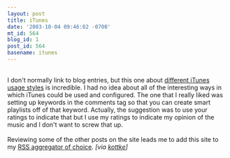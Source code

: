 ```yaml
---
layout: post
title: iTunes
date: '2003-10-04 09:46:02 -0700'
mt_id: 564
blog_id: 1
post_id: 564
basename: itunes
---
```

<br />I don't normally link to blog entries, but this one about <a href="http://www.superdeluxo.com/blog_archives/2003/09/27/itunes_usage_methods.html">different iTunes usage styles</a> is incredible. I had no idea about all of the interesting ways in which iTunes could be used and configured. The one that I really liked was setting up keywords in the comments tag so that you can create smart playlists off of that keyword. Actually, the suggestion was to use your ratings to indicate that but I use my ratings to indicate my opinion of the music and I don't want to screw that up.<br /><br />Reviewing some of the other posts on the site leads me to add this site to my <a href="http://www.fondantfancies.com/shrook/">RSS aggregator of choice</a>. <cite>[via <a href="http://www.kottke.org/">kottke</a>]</cite><br /><br /><br />
